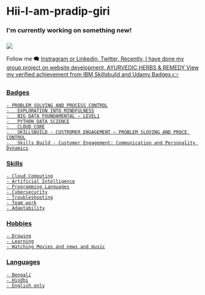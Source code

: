 # Hii-I-am-pradip-giri
### I'm currently working on something new!
### <img src="https://www.google.com/url?sa=i&url=http%3A%2F%2Fwww.bu.edu%2Feng%2Fprograms%2Fce-phd-post-masters-option%2F&psig=AOvVaw1nIbCrW3_sGLamS0NgQfb7&ust=1622547740741000&source=images&cd=vfe&ved=0CAsQjRxqFwoTCKCct8Hr8_ACFQAAAAAdAAAAABAD">

Follow me 🗨 <a href="https://www.linkedin.com/in/pradip-pradip-7862791a6/">Instragram or Linkedin, Twitter,
Recently, I have done my group  project on website development, AYURVEDIC HERBS & REMEDY
View my verified achievement from IBM Skillsbuild and Udamy Badges 👉
### Badges
    - PROBLEM SOLVING AND PROCESS CONTROL
    - 	EXPLORATION INTO MINDFULNESS
    - 	BIG DATA FOUNDAMENTAL – LEVEL1
    -	PYTHON DATA SCIENCE
    -	CLOUD CORE
    -	SKILLSBUILD - CUSTROMER ENGAGEMENT – PROBLEM SLOVING AND PROCE CONTROL
    -	Skills Build - Customer Engagement: Communication and Personality Dynamics
### Skills
    - Cloud Computing
    - Artificial Intelligence
    - Programming Languages
    - Cybersecurity
    - Troubleshooting
    - Team work
    - Adaptability
    
### Hobbies
    - Drowing
    - Learning
    - Watching Movies and news and music
    
### Languages
    - Bengali
    - Hindhi
    - English only
